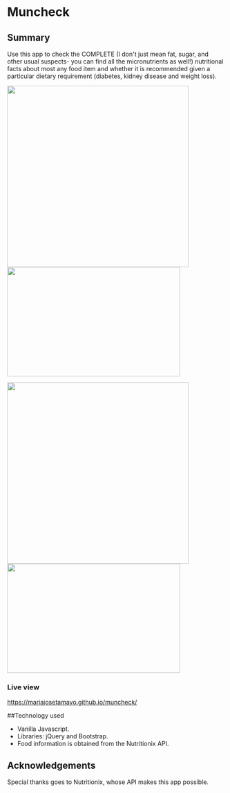 # Muncheck

## Summary

Use this app to check the COMPLETE (I don't just mean fat, sugar, and other usual suspects- you can find all the micronutrients as well!) nutritional facts about most any food item and whether it is recommended given a particular dietary requirement (diabetes, kidney disease and weight loss).

<img src="https://cloud.githubusercontent.com/assets/16930791/25595359/bddb9de4-2e81-11e7-9a60-a468fc837d6a.jpg" width="420" />  <img src="https://cloud.githubusercontent.com/assets/16930791/25595389/e060ad50-2e81-11e7-943c-6ad6debb7abf.jpg" width="400" height="253" />

<img src="https://cloud.githubusercontent.com/assets/16930791/25595591/81b8e7f8-2e82-11e7-8e4f-f4993976773d.jpg" width="420" /> <img src="https://cloud.githubusercontent.com/assets/16930791/25595606/925f600a-2e82-11e7-943a-6fc32eb74ee2.jpg" width="400" height="253" />

### Live view ###

https://mariajosetamayo.github.io/muncheck/

##Technology used

- Vanilla Javascript.
- Libraries: jQuery and Bootstrap.
- Food information is obtained from the Nutritionix API.

## Acknowledgements

Special thanks goes to Nutritionix, whose API makes this app possible.
